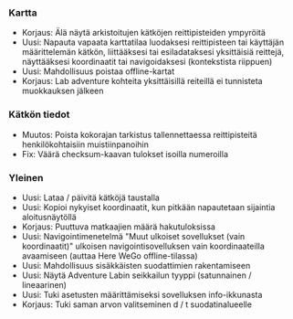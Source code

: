 
### Kartta
- Korjaus: Älä näytä arkistoitujen kätköjen reittipisteiden ympyröitä
- Uusi: Napauta vapaata karttatilaa luodaksesi reittipisteen tai käyttäjän määrittelemän kätkön, liittääksesi tai esiladataksesi yksittäisiä reittejä, näyttääksesi koordinaatit tai navigoidaksesi (kontekstista riippuen)
- Uusi: Mahdollisuus poistaa offline-kartat
- Korjaus: Lab adventure kohteita yksittäisillä reiteillä ei tunnisteta muokkauksen jälkeen

### Kätkön tiedot
- Muutos: Poista kokorajan tarkistus tallennettaessa reittipisteitä henkilökohtaisiin muistiinpanoihin
- Fix: Väärä checksum-kaavan tulokset isoilla numeroilla

### Yleinen
- Uusi: Lataa / päivitä kätköjä taustalla
- Uusi: Kopioi nykyiset koordinaatit, kun pitkään napautetaan sijaintia aloitusnäytöllä
- Korjaus: Puuttuva matkaajien määrä hakutuloksissa
- Uusi: Navigointimenetelmä "Muut ulkoiset sovellukset (vain koordinaatit)" ulkoisen navigointisovelluksen vain koordinaateilla avaamiseen (auttaa Here WeGo offline-tilassa)
- Uusi: Mahdollisuus sisäkkäisten suodattimien rakentamiseen
- Uusi: Näytä Adventure Labin seikkailun tyyppi (satunnainen / lineaarinen)
- Uusi: Tuki asetusten määrittämiseksi sovelluksen info-ikkunasta
- Korjaus: Tuki saman arvon valitseminen d / t suodatinalueelle

